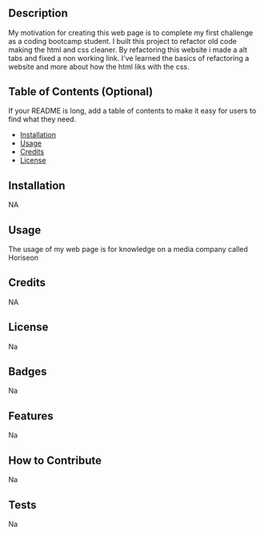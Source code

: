 # <Prework Study Guide for New Coders>

## Description

My motivation for creating this web page is to complete my first challenge as a coding bootcamp student. I built this project to refactor old code making the html and css cleaner. By refactoring this website i made a alt tabs and fixed a non working link. I've learned the basics of refactoring a website and more about how the html liks with the css.

## Table of Contents (Optional)

If your README is long, add a table of contents to make it easy for users to find what they need.

- [Installation](#installation)
- [Usage](#usage)
- [Credits](#credits)
- [License](#license)

## Installation

NA

## Usage

The usage of my web page is for knowledge on a media company called Horiseon
## Credits

NA 

## License

Na 

## Badges

Na

## Features

Na

## How to Contribute

Na

## Tests

Na
